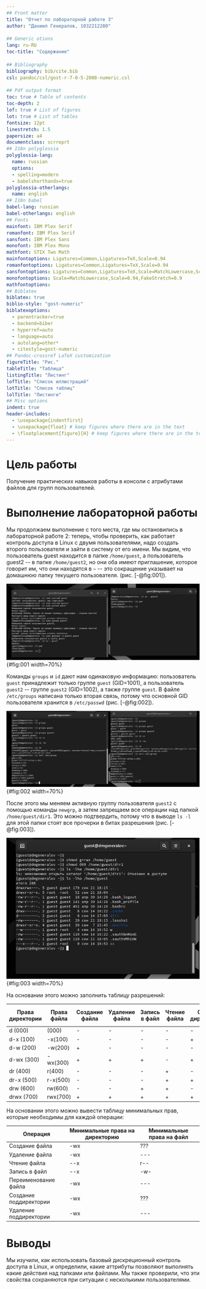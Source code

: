 ```yaml
---
## Front matter
title: "Отчет по лабораторной работе 3"
author: "Даниил Генералов, 1032212280"

## Generic otions
lang: ru-RU
toc-title: "Содержание"

## Bibliography
bibliography: bib/cite.bib
csl: pandoc/csl/gost-r-7-0-5-2008-numeric.csl

## Pdf output format
toc: true # Table of contents
toc-depth: 2
lof: true # List of figures
lot: true # List of tables
fontsize: 12pt
linestretch: 1.5
papersize: a4
documentclass: scrreprt
## I18n polyglossia
polyglossia-lang:
  name: russian
  options:
  - spelling=modern
  - babelshorthands=true
polyglossia-otherlangs:
  name: english
## I18n babel
babel-lang: russian
babel-otherlangs: english
## Fonts
mainfont: IBM Plex Serif
romanfont: IBM Plex Serif
sansfont: IBM Plex Sans
monofont: IBM Plex Mono
mathfont: STIX Two Math
mainfontoptions: Ligatures=Common,Ligatures=TeX,Scale=0.94
romanfontoptions: Ligatures=Common,Ligatures=TeX,Scale=0.94
sansfontoptions: Ligatures=Common,Ligatures=TeX,Scale=MatchLowercase,Scale=0.94
monofontoptions: Scale=MatchLowercase,Scale=0.94,FakeStretch=0.9
mathfontoptions:
## Biblatex
biblatex: true
biblio-style: "gost-numeric"
biblatexoptions:
  - parentracker=true
  - backend=biber
  - hyperref=auto
  - language=auto
  - autolang=other*
  - citestyle=gost-numeric
## Pandoc-crossref LaTeX customization
figureTitle: "Рис."
tableTitle: "Таблица"
listingTitle: "Листинг"
lofTitle: "Список иллюстраций"
lotTitle: "Список таблиц"
lolTitle: "Листинги"
## Misc options
indent: true
header-includes:
  - \usepackage{indentfirst}
  - \usepackage{float} # keep figures where there are in the text
  - \floatplacement{figure}{H} # keep figures where there are in the text
---
```


# Цель работы

Получение практических навыков работы в консоли с атрибутами файлов для групп пользователей.

# Выполнение лабораторной работы

Мы продолжаем выполнение с того места, где мы остановились в лабораторной работе 2:
теперь, чтобы проверить, как работает контроль доступа в Linux с двумя пользователями,
надо создать второго пользователя и зайти в систему от его имени.
Мы видим, что пользователь guest находится в папке `/home/guest`,
а пользователь guest2 -- в папке `/home/guest2`,
но они оба имеют приглашение, которое говорит им, что они находятся в `~` --
это сокращение указывает на домашнюю папку текущего пользователя. (рис. [-@fig:001]).

![useradd](image/Screenshot_0001.png){#fig:001 width=70%}

Команды `groups` и `id` дают нам одинаковую информацию:
пользователь `guest` принадлежит только группе `guest` (GID=1001),
а пользователь `guest2` -- группе `guest2` (GID=1002), а также группе `guest`.
В файле `/etc/groups` написана только вторая связь, потому что основной GID пользователя хранится в `/etc/passwd` (рис. [-@fig:002]).

![groups](image/Screenshot_0002.png){#fig:002 width=70%}

После этого мы меняем активную группу пользователя `guest2` с помощью команды `newgrp`,
а затем запрещаем все операции над папкой `/home/guest/dir1`. Это можно подтвердить,
потому что в выводе `ls -l` для этой папки стоят все прочерки в битах разрешения (рис. [-@fig:003]).

![chmod](image/Screenshot_0003.png){#fig:003 width=70%}

На основании этого можно заполнить таблицу разрешений:

Права директории | Права файла | Создание файла | Удаление файла | Запись в файл | Чтение файла | Смена директории | Просмотр файлов в директории | Переименование файла | Смена атрибутов файла
---|---|---|---|---|---|---|---|---|---
d (000) | (000)        | - | - | - | - | - | - | - | -
d-x (100) | -x(100)    | - | - | - | - | + | - | - | -
d-w (200) | -w(200)    | + | - | - | - | - | - | - | -
d-wx (300) | -wx(300)  | + | + | + | - | + | - | + | +
dr (400) | r(400)      | - | - | - | + | - | - | - | -
dr-x (500) | r-x(500)  | - | - | - | + | + | + | - | -
drw (600) | rw(600)    | - | - | + | + | - | - | - | -
drwx (700) | rwx(700)  | + | + | + | + | + | + | + | +

На основании этого можно вывести таблицу минимальных прав, которые необходимы для каждой операции:

Операция | Минимальные права на директорию | Минимальные права на файл
---|---|---
Создание файла | -wx | ???
Удаление файла | -wx | ---
Чтение файла | --x | r--
Запись в файл | --x | -w-
Переименование файла | -wx | ---
Создание поддиректории | -wx | ???
Удаление поддиректории | -wx | ---

# Выводы

Мы изучили, как использовать базовый дискреционный контроль доступа в Linux,
и определили, какие аттрибуты позволяют выполнять какие действия над папками или файлами.
Мы также проверили, что эти свойства сохраняются при ситуации с несколькими пользователями.
